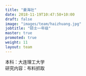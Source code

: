 ```yaml
---
title: "姜海壮"
date: 2018-11-19T10:47:58+10:00
draft: false
image: "images/team/haizhuang.jpg"
jobtitle: "硕士一年级"
master: true
promoted: true
weight: 11
layout: team
---
```


本科：大连理工大学  
研究内容：布料抓取
